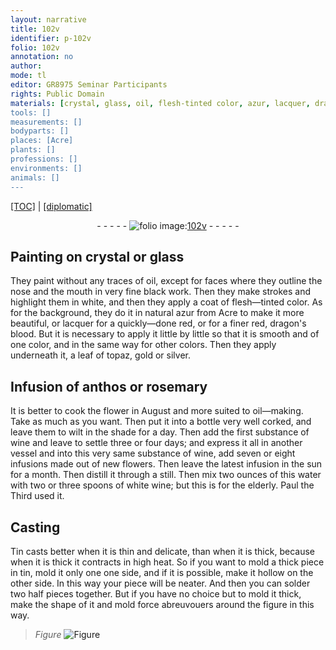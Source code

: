 ```yaml
---
layout: narrative
title: 102v
identifier: p-102v
folio: 102v
annotation: no
author:
mode: tl
editor: GR8975 Seminar Participants
rights: Public Domain
materials: [crystal, glass, oil, flesh-tinted color, azur, lacquer, dragon's blood, topaz, gold, silver, anthos, rosemary, wine, water, white wine, Tin, tin]
tools: []
measurements: []
bodyparts: []
places: [Acre]
plants: []
professions: []
environments: []
animals: []
---
```


<p><a href="{{ site.baseurl }}/translation/" target="_blank">[TOC]</a> | <a href="{{ site.baseurl }}/texts/p-102v_tc/">[diplomatic]</a></p><div class="folio" align="center">- - - - - <a href="http://gallica.bnf.fr/ark:/12148/btv1b10500001g/f210.image" target="_blank"><img src="https://cu-mkp.github.io/2017-workshop-edition/assets/photo-icon.png" alt="folio image: " style="display:inline-block; margin-bottom:-3px;"/>102v</a> - - - - - </div>  
  

## Painting on <span class="m">crystal</span> or <span class="m">glass</span>

 
They paint without any traces of <span class="m">oil</span>, except for faces where they outline the nose and the mouth in very fine black work. Then they make strokes and highlight them in white, and then they apply a coat of <span class="m">flesh—tinted color</span>. As for the background, they do it in natural <span class="m">azur</span> from <span class="pl">Acre</span> to make it more beautiful, or <span class="m">lacquer</span> for a quickly—done red, or for a finer red, <span class="m">dragon's blood</span>. But it is necessary to apply it little by little so that it is smooth and of one color, and in the same way for other colors. Then they apply underneath it, a leaf of <span class="m">topaz</span>, <span class="m">gold</span> or <span class="m">silver</span>.
 
 
  

## Infusion of <span class="m">anthos</span> or <span class="m">rosemary</span>

 
It is better to cook the flower in August and more suited to <span class="m">oil</span>—making. Take as much as you want. Then put it into a bottle very well corked, and leave them to wilt in the shade for a day. Then add the first substance of <span class="m">wine</span> and leave to settle three or four days; and express it all in another vessel and into this very same substance of <span class="m">wine</span>, add seven or eight infusions made out of new flowers. Then leave the latest infusion in the sun for a month. Then distill it through a still. Then mix two ounces of this <span class="m">water</span> with two or three spoons of <span class="m">white wine</span>; but this is for the elderly. Paul the Third used it.
 
 
  

## Casting

 
<span class="m">Tin</span> casts better when it is thin and delicate, than when it is thick, because when it is thick it contracts in high heat. So if you want to mold a thick piece in <span class="m">tin</span>, mold it only one one side, and if it is possible, make it hollow on the other side. In this way your piece will be neater. And then you can solder two half pieces together. But if you have no choice but to mold it thick, make the shape of it and mold force abreuvouers around the figure in this way. 
> *Figure*
> <a href="https://drive.google.com/open?id=0B9-oNrvWdlO5SjZwV0ZHdW93ZEk" target="_blank"><img src="https://cu-mkp.github.io/GR8975-edition/assets/photo-icon.png" alt="Figure" style="display:inline-block; margin-bottom:-3px;"/></a>
 
 
